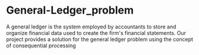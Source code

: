 # General-Ledger_problem
 A general ledger is the system employed by accountants to store and organize financial data used to create the firm's financial statements. Our project provides a solution for the general ledger problem using the concept of consequential processing
